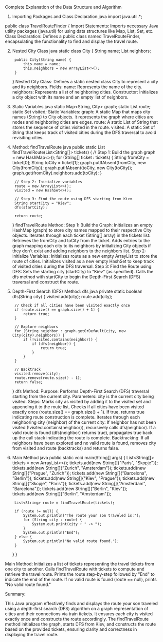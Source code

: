 Complete Explanation of the Data Structure and Algorithm

1. Importing Packages and Class Declaration
java
import java.util.*;

public class TravelRouteFinder {
Import Statements:
Imports necessary Java utility packages (java.util) for using data structures like Map, List, Set, etc.
Class Declaration:
Defines a public class named TravelRouteFinder, encapsulating the functionality to find and display the travel route.

2. Nested City Class
java
    static class City {
        String name;
        List<String> neighbors;

        public City(String name) {
            this.name = name;
            this.neighbors = new ArrayList<>();
        }
    }
Nested City Class:
Defines a static nested class City to represent a city and its neighbors.
Fields:
name: Represents the name of the city.
neighbors: Represents a list of neighboring cities.
Constructor:
Initializes a city object with its name and an empty list of neighbors.

3. Static Variables
java
    static Map<String, City> graph;
    static List<String> route;
    static Set<String> visited;
Static Variables:
graph: A static Map that maps city names (String) to City objects. It represents the graph where cities are nodes and neighboring cities are edges.
route: A static List of String that stores the sequence of cities visited in the route.
visited: A static Set of String that keeps track of visited cities during the DFS traversal to avoid revisiting cities.

4. Method: findTravelRoute
java
    public static List<String> findTravelRoute(List<String[]> tickets) {
        // Step 1: Build the graph
        graph = new HashMap<>();
        for (String[] ticket : tickets) {
            String fromCity = ticket[0];
            String toCity = ticket[1];
            graph.putIfAbsent(fromCity, new City(fromCity));
            graph.putIfAbsent(toCity, new City(toCity));
            graph.get(fromCity).neighbors.add(toCity);
        }

        // Step 2: Initialize variables
        route = new ArrayList<>();
        visited = new HashSet<>();

        // Step 3: Find the route using DFS starting from Kiev
        String startCity = "Kiev";
        dfs(startCity);

        return route;
    }
findTravelRoute Method:
Step 1: Build the Graph:
Initializes an empty HashMap (graph) to store city names mapped to their respective City objects.
Iterates through each ticket (String[] array) in the tickets list:
Retrieves the fromCity and toCity from the ticket.
Adds entries to the graph mapping each city to its neighbors by initializing City objects if they don't exist and adding neighbors to the neighbors list.
Step 2: Initialize Variables:
Initializes route as a new empty ArrayList to store the route of cities.
Initializes visited as a new empty HashSet to keep track of visited cities during the DFS traversal.
Step 3: Find the Route using DFS:
Sets the starting city (startCity) to "Kiev" (as specified).
Calls the dfs method with startCity to begin the Depth-First Search (DFS) traversal and construct the route.

5. Depth-First Search (DFS) Method: dfs
java
    private static boolean dfs(String city) {
        visited.add(city);
        route.add(city);

        // Check if all cities have been visited exactly once
        if (route.size() == graph.size() + 1) {
            return true;
        }

        // Explore neighbors
        for (String neighbor : graph.getOrDefault(city, new City(city).neighbors)) {
            if (!visited.contains(neighbor)) {
                if (dfs(neighbor)) {
                    return true;
                }
            }
        }

        // Backtrack
        visited.remove(city);
        route.remove(route.size() - 1);
        return false;
    }
dfs Method:
Purpose: Performs Depth-First Search (DFS) traversal starting from the current city.
Parameters: city is the current city being visited.
Steps:
Marks city as visited by adding it to the visited set and appending it to the route list.
Checks if all cities have been visited exactly once (route.size() == graph.size() + 1). If true, returns true indicating route construction is complete.
Iterates through each neighboring city (neighbor) of the current city:
If neighbor has not been visited (!visited.contains(neighbor)), recursively calls dfs(neighbor).
If a valid route is found (dfs(neighbor) returns true), propagates true back up the call stack indicating the route is complete.
Backtracking: If all neighbors have been explored and no valid route is found, removes city from visited and route (backtracks) and returns false.

6. Main Method
java
    public static void main(String[] args) {
        List<String[]> tickets = new ArrayList<>();
        tickets.add(new String[]{"Paris", "Skopje"});
        tickets.add(new String[]{"Zurich", "Amsterdam"});
        tickets.add(new String[]{"Prague", "Zurich"});
        tickets.add(new String[]{"Barcelona", "Berlin"});
        tickets.add(new String[]{"Kiev", "Prague"});
        tickets.add(new String[]{"Skopje", "Paris"});
        tickets.add(new String[]{"Amsterdam", "Barcelona"});
        tickets.add(new String[]{"Berlin", "Kiev"});
        tickets.add(new String[]{"Berlin", "Amsterdam"});

        List<String> route = findTravelRoute(tickets);

        if (route != null) {
            System.out.println("The route your son traveled is:");
            for (String city : route) {
                System.out.print(city + " -> ");
            }
            System.out.println("End");
        } else {
            System.out.println("No valid route found.");
        }
    }
}

Main Method:
Initializes a list of tickets representing the travel tickets from one city to another.
Calls findTravelRoute with tickets to compute and retrieve the travel route.
Prints the route step-by-step followed by "End" to indicate the end of the route.
If no valid route is found (route == null), prints "No valid route found."

Summary:

This Java program effectively finds and displays the route your son traveled using a depth-first search (DFS) algorithm on a graph representation of cities and their connections via train tickets. It ensures each city is visited exactly once and constructs the route accordingly. The findTravelRoute method initializes the graph, starts DFS from Kiev, and constructs the route based on the provided tickets, ensuring clarity and correctness in displaying the travel route.
